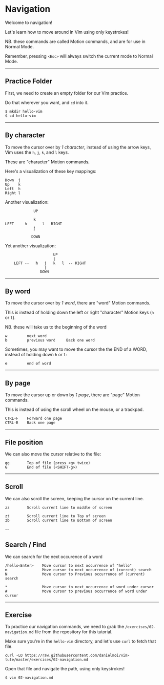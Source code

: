 # Navigation

Welcome to navigation!

Let's learn how to move around in Vim using only keystrokes!

NB. these commands are called Motion commands, and are for use in Normal Mode.

Remember, pressing `<Esc>` will always switch the current mode to Normal Mode.

---
## Practice Folder
First, we need to create an empty folder for our Vim practice.

Do that wherever you want, and `cd` into it.

```
$ mkdir hello-vim
$ cd hello-vim
```

---
## By character
To move the cursor over by _1 character_, instead of using the arrow keys,
Vim uses the `h`, `j`, `k`, and `l` keys.

These are "character" Motion commands.

Here's a visualization of these key mappings:
```
Down  j
Up    k
Left  h
Right l
```


Another visualization:

```
             UP

             k
LEFT     h       l   RIGHT
             j

            DOWN
```


Yet another visualization:
```
                      UP
                      |
    LEFT --   h   j   k   l  -- RIGHT
                  |
                DOWN
```



----
## By word
To move the cursor over by _1 word_, there are "word" Motion commands.

This is instead of holding down the left or right "character" Motion keys (`h` or `l`).

NB. these will take us to the beginning of the word
```
w         next word
b         previous word     Back one word
```

Sometimes, you may want to move the cursor the the END of a WORD, instead of holding down `h` or `l`:
```
e         end of word
```

---
## By page
To move the cursor up or down by _1 page_, there are "page" Motion commands.

This is instead of using the scroll wheel on the mouse, or a trackpad.

```
CTRL-F    Forward one page
CTRL-B    Back one page
```

---
## File position
We can also move the cursor relative to the file:
```
gg        Top of file (press <g> twice)
G         End of file (<SHIFT-g>)
```

---
## Scroll
We can also scroll the screen, keeping the cursor on the current line.
```
zz        Scroll current line to middle of screen

zt        Scroll current line to Top of screen
zb        Scroll current line to Bottom of screen
```

--
## Search / Find
We can search for the next occurence of a word
```
/hello<Enter>    Move cursor to next occurrence of "hello"
n                Move cursor to next occurrence of (current) search
N                Move cursor to Previous occurrence of (current) search

*                Move cursor to next occurrence of word under cursor
#                Move cursor to previous occurrence of word under cursor
```

----
## Exercise
To practice our navigation commands, we need to grab the `/exercises/02-navigation.md` file
from the repository for this tutorial.

Make sure you're in the `hello-vim` directory, and let's use `curl` to fetch that file.
```
curl -LO https://raw.githubusercontent.com/danielmoi/vim-tute/master/exercises/02-navigation.md
```

Open that file and navigate the path, using only keystrokes!
```
$ vim 02-navigation.md
```



